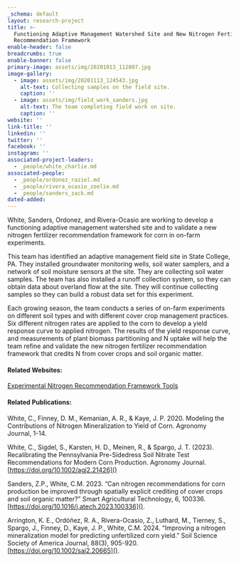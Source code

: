 ```yaml
---
_schema: default
layout: research-project
title: >-
  Functioning Adaptive Management Watershed Site and New Nitrogen Fertilizer
  Recommendation Framework
enable-header: false
breadcrumbs: true
enable-banner: false
primary-image: assets/img/20201013_112807.jpg
image-gallery:
  - image: assets/img/20201113_124543.jpg
    alt-text: Collecting samples on the field site.
    caption: ''
  - image: assets/img/field_work_sanders.jpg
    alt-text: The team completing field work on site.
    caption: ''
website: ''
link-title: ''
linkedin: ''
twitter: ''
facebook: ''
instagram: ''
associated-project-leaders:
  - _people/white_charlie.md
associated-people:
  - _people/ordonez_raziel.md
  - _people/rivera_ocasio_zoelie.md
  - _people/sanders_zack.md
dated-added:
---
```

White, Sanders, Ordonez, and Rivera-Ocasio are working to develop a functioning adaptive management watershed site and to validate a new nitrogen fertilizer recommendation framework for corn in on-farm experiments.

This team has identified an adaptive management field site in State College, PA. They installed groundwater monitoring wells, soil water samplers, and a network of soil moisture sensors at the site. They are collecting soil water samples. The team has also installed a runoff collection system, so they can obtain data about overland flow at the site. They will continue collecting samples so they can build a robust data set for this experiment.

Each growing season, the team conducts a series of on-farm experiments on different soil types and with different cover crop management practices. Six different nitrogen rates are applied to the corn to develop a yield response curve to applied nitrogen. The results of the yield response curve, and measurements of plant biomass partitioning and N uptake will help the team refine and validate the new nitrogen fertilizer recommendation framework that credits N from cover crops and soil organic matter.

#### Related Websites:

[Experimental Nitrogen Recommendation Framework Tools](https://extension.psu.edu/nitrogen-recommendations-for-corn)

#### Related Publications:

White, C., Finney, D. M., Kemanian, A. R., & Kaye, J. P. 2020. Modeling the Contributions of Nitrogen Mineralization to Yield of Corn. Agronomy Journal, 1-14.

White, C., Sigdel, S., Karsten, H. D., Meinen, R., & Spargo, J. T. (2023). Recalibrating the Pennsylvania Pre-Sidedress Soil Nitrate Test Recommendations for Modern Corn Production. Agronomy Journal. [https://doi.org/10.1002/agj2.21426]()

Sanders, Z.P., White, C.M. 2023. “Can nitrogen recommendations for corn production be improved through spatially explicit crediting of cover crops and soil organic matter?” Smart Agricultural Technology, 6, 100336. [https://doi.org/10.1016/j.atech.2023.100336]().

Arrington, K. E., Ordóñez, R. A., Rivera-Ocasio, Z., Luthard, M., Tierney, S., Spargo, J., Finney, D., Kaye, J. P., White, C.M. 2024. “Improving a nitrogen mineralization model for predicting unfertilized corn yield.” Soil Science Society of America Journal, 88(3), 905-920. [https://doi.org/10.1002/saj2.20665]().

&nbsp;